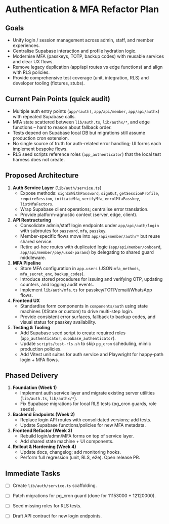 # Authentication & MFA Refactor Plan

## Goals
- Unify login / session management across admin, staff, and member experiences.
- Centralise Supabase interaction and profile hydration logic.
- Modernise MFA (passkeys, TOTP, backup codes) with reusable services and clear UX flows.
- Remove legacy duplication (app/api routes vs edge functions) and align with RLS policies.
- Provide comprehensive test coverage (unit, integration, RLS) and developer tooling (fixtures, stubs).

## Current Pain Points (quick audit)
- Multiple auth entry points (`app/(auth)`, `app/api/member`, `app/api/authx`) with repeated Supabase calls.
- MFA state scattered between `lib/auth.ts`, `lib/authx/*`, and edge functions – hard to reason about fallback order.
- Tests depend on Supabase local DB but migrations still assume production cron extension.
- No single source of truth for auth-related error handling; UI forms each implement bespoke flows.
- RLS seed scripts reference roles (`app_authenticator`) that the local test harness does not create.

## Proposed Architecture
1. **Auth Service Layer** (`lib/auth/service.ts`)
   - Expose methods: `signInWithPassword`, `signOut`, `getSessionProfile`, `requireSession`, `initiateMfa`, `verifyMfa`, `enrolMfaPasskey`, `listMfaFactors`.
   - Wrap Supabase client operations; centralise error translation.
   - Provide platform-agnostic context (server, edge, client).
2. **API Restructuring**
   - Consolidate admin/staff login endpoints under `app/api/auth/login` with subroutes for `password`, `mfa`, `passkey`.
   - Member-specific flows move into `app/api/member/auth/*` but reuse shared service.
   - Retire ad-hoc routes with duplicated logic (`app/api/member/onboard`, `app/api/member/pay/ussd-params`) by delegating to shared guard middleware.
3. **MFA Pipeline**
   - Store MFA configuration in `app.users` (JSON `mfa_methods`, `mfa_secret_enc`, `backup_codes`).
   - Introduce stored procedures for issuing and verifying OTP, updating counters, and logging audit events.
   - Implement `lib/auth/mfa.ts` for passkey/TOTP/email/WhatsApp flows.
4. **Frontend UX**
   - Standardise form components in `components/auth` using state machines (XState or custom) to drive multi-step login.
   - Provide consistent error surfaces, fallback to backup codes, and visual status for passkey availability.
5. **Testing & Tooling**
   - Add Supabase seed script to create required roles (`app_authenticator`, `supabase_authenticator`).
   - Update `scripts/test-rls.sh` to skip `pg_cron` scheduling, mimic production policies.
   - Add Vitest unit suites for auth service and Playwright for happy-path login + MFA flows.

## Phased Delivery
1. **Foundation (Week 1)**
   - Implement auth service layer and migrate existing server utilities (`lib/auth.ts`, `lib/authx/*`).
   - Fix Supabase migrations for local RLS tests (pg_cron guards, role seeds).
2. **Backend Endpoints (Week 2)**
   - Replace login API routes with consolidated versions; add tests.
   - Update Supabase functions/policies for new MFA metadata.
3. **Frontend Refactor (Week 3)**
   - Rebuild login/admn/MFA forms on top of service layer.
   - Add shared state machine + UI components.
4. **Rollout & Hardening (Week 4)**
   - Update docs, changelog; add monitoring hooks.
   - Perform full regression (unit, RLS, e2e). Open release PR.

## Immediate Tasks
- [ ] Create `lib/auth/service.ts` scaffolding.
- [ ] Patch migrations for pg_cron guard (done for 11153000 + 12120000).
- [ ] Seed missing roles for RLS tests.
- [ ] Draft API contract for new login endpoints.

